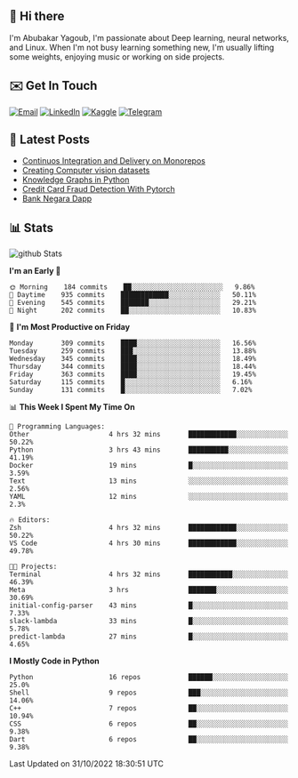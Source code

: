 ## 👋 Hi there

I'm Abubakar Yagoub, I'm passionate about Deep learning, neural networks, and
Linux. When I'm not busy learning something new, I'm usually lifting some
weights, enjoying music or working on side projects.

## ✉️ Get In Touch

[![Email](https://img.shields.io/badge/Email-f1f1f1?style=for-the-badge&logo=gmail&logoColor=0f111a)](mailto:git@blacksuan19.dev)
[![LinkedIn](https://img.shields.io/badge/LinkedIn-0077B5?style=for-the-badge&logo=linkedin&logoColor=white)](https://www.linkedin.com/in/blacksuan19/)
[![Kaggle](https://img.shields.io/badge/Kaggle-5acfff?style=for-the-badge&logo=kaggle&logoColor=white)](http://kaggle.com/abubakaryagob/)
[![Telegram](https://img.shields.io/badge/Telegram-2CA5E0?style=for-the-badge&logo=telegram&logoColor=white)](https://t.me/blacksuan19)

## 📩 Latest Posts

<!-- BLOG-POST-LIST:START -->
- [Continuos Integration and Delivery on Monorepos](https://www.blacksuan19.dev/blog/github-actions-monorepos/)
- [Creating Computer vision datasets](https://www.blacksuan19.dev/blog/creating-datasets/)
- [Knowledge Graphs in Python](https://www.blacksuan19.dev/projects/Knowledge_Graphs/)
- [Credit Card Fraud Detection With Pytorch](https://www.blacksuan19.dev/projects/credit-card-fraud-detection-with-pytorch/)
- [Bank Negara Dapp](https://www.blacksuan19.dev/projects/bank-negara/)
<!-- BLOG-POST-LIST:END -->

## 📊 Stats

![github Stats](https://github-readme-stats.vercel.app/api?username=blacksuan19&theme=github_dark&show_icons=true&count_private=true&custom_title=Github%20Stats&hide_border=true)

<!--START_SECTION:waka-->
**I'm an Early 🐤** 

```text
🌞 Morning    184 commits    ██░░░░░░░░░░░░░░░░░░░░░░░   9.86% 
🌆 Daytime    935 commits    ████████████░░░░░░░░░░░░░   50.11% 
🌃 Evening    545 commits    ███████░░░░░░░░░░░░░░░░░░   29.21% 
🌙 Night      202 commits    ██░░░░░░░░░░░░░░░░░░░░░░░   10.83%

```
📅 **I'm Most Productive on Friday** 

```text
Monday       309 commits    ████░░░░░░░░░░░░░░░░░░░░░   16.56% 
Tuesday      259 commits    ███░░░░░░░░░░░░░░░░░░░░░░   13.88% 
Wednesday    345 commits    ████░░░░░░░░░░░░░░░░░░░░░   18.49% 
Thursday     344 commits    ████░░░░░░░░░░░░░░░░░░░░░   18.44% 
Friday       363 commits    ████░░░░░░░░░░░░░░░░░░░░░   19.45% 
Saturday     115 commits    █░░░░░░░░░░░░░░░░░░░░░░░░   6.16% 
Sunday       131 commits    █░░░░░░░░░░░░░░░░░░░░░░░░   7.02%

```


📊 **This Week I Spent My Time On** 

```text
💬 Programming Languages: 
Other                    4 hrs 32 mins       ████████████░░░░░░░░░░░░░   50.22% 
Python                   3 hrs 43 mins       ██████████░░░░░░░░░░░░░░░   41.19% 
Docker                   19 mins             █░░░░░░░░░░░░░░░░░░░░░░░░   3.59% 
Text                     13 mins             ░░░░░░░░░░░░░░░░░░░░░░░░░   2.56% 
YAML                     12 mins             ░░░░░░░░░░░░░░░░░░░░░░░░░   2.3%

🔥 Editors: 
Zsh                      4 hrs 32 mins       ████████████░░░░░░░░░░░░░   50.22% 
VS Code                  4 hrs 30 mins       ████████████░░░░░░░░░░░░░   49.78%

🐱‍💻 Projects: 
Terminal                 4 hrs 32 mins       ███████████░░░░░░░░░░░░░░   46.39% 
Meta                     3 hrs               ███████░░░░░░░░░░░░░░░░░░   30.69% 
initial-config-parser    43 mins             █░░░░░░░░░░░░░░░░░░░░░░░░   7.33% 
slack-lambda             33 mins             █░░░░░░░░░░░░░░░░░░░░░░░░   5.78% 
predict-lambda           27 mins             █░░░░░░░░░░░░░░░░░░░░░░░░   4.65%

```

**I Mostly Code in Python** 

```text
Python                   16 repos            ██████░░░░░░░░░░░░░░░░░░░   25.0% 
Shell                    9 repos             ███░░░░░░░░░░░░░░░░░░░░░░   14.06% 
C++                      7 repos             ██░░░░░░░░░░░░░░░░░░░░░░░   10.94% 
CSS                      6 repos             ██░░░░░░░░░░░░░░░░░░░░░░░   9.38% 
Dart                     6 repos             ██░░░░░░░░░░░░░░░░░░░░░░░   9.38%

```



 Last Updated on 31/10/2022 18:30:51 UTC
<!--END_SECTION:waka-->
